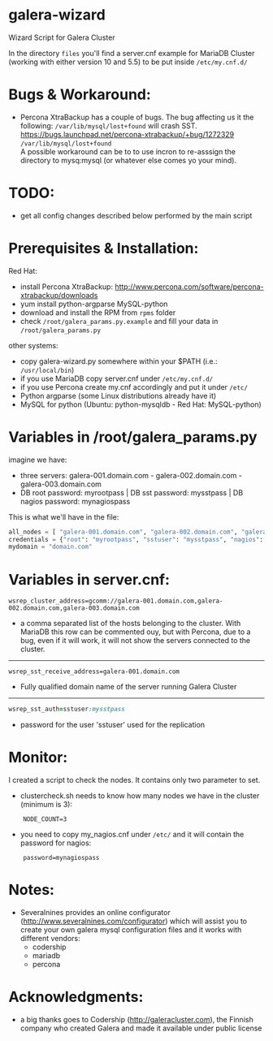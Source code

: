 galera-wizard
=============

Wizard Script for Galera Cluster

In the directory ```files``` you'll find a server.cnf example for MariaDB Cluster (working with either version 10 and 5.5) to be put inside ```/etc/my.cnf.d/```


Bugs & Workaround:
==================

- Percona XtraBackup has a couple of bugs. The bug affecting us it the following: ```/var/lib/mysql/lost+found``` will crash SST.  
https://bugs.launchpad.net/percona-xtrabackup/+bug/1272329 ```/var/lib/mysql/lost+found```  
A possible workaround can be to to use incron to re-asssign the directory to mysq:mysql (or whatever else comes yo your mind).  


TODO:
=====

- get all config changes described below performed by the main script


Prerequisites & Installation:
=============================

Red Hat:
- install Percona XtraBackup: http://www.percona.com/software/percona-xtrabackup/downloads
- yum install python-argparse MySQL-python
- download and install the RPM from ```rpms``` folder
- check ```/root/galera_params.py.example``` and fill your data in ```/root/galera_params.py```

other systems:
- copy galera-wizard.py somewhere within your $PATH (i.e.: ```/usr/local/bin```)
- if you use MariaDB copy server.cnf under ```/etc/my.cnf.d/```
- if you use Percona create my.cnf accordingly and put it under ```/etc/```
- Python argparse (some Linux distributions already have it)
- MySQL for python (Ubuntu: python-mysqldb - Red Hat: MySQL-python)


Variables in /root/galera_params.py
============================================
imagine we have: 
 - three servers: galera-001.domain.com - galera-002.domain.com - galera-003.domain.com
 - DB root password: myrootpass | DB sst password: mysstpass | DB nagios password: mynagiospass

This is what we'll have in the file:
```python
all_nodes = [ "galera-001.domain.com", "galera-002.domain.com", "galera-003.domain.com" ]
credentials = {"root": "myrootpass", "sstuser": "mysstpass", "nagios": "mynagiospass"}
mydomain = "domain.com"
```

Variables in server.cnf:
=============================
```
wsrep_cluster_address=gcomm://galera-001.domain.com,galera-002.domain.com,galera-003.domain.com
```
- a comma separated list of the hosts belonging to the cluster. With MariaDB this row can be commented ouy, but with Percona, due to a bug, even if it will work, it will not show the servers connected to the cluster.  
  
----------------------  
```
wsrep_sst_receive_address=galera-001.domain.com
```
- Fully qualified domain name of the server running Galera Cluster


----------------------  
```ruby
wsrep_sst_auth=sstuser:mysstpass
```
- password for the user 'sstuser' used for the replication


Monitor:
========

I created a script to check the nodes. It contains only two parameter to set.  
- clustercheck.sh needs to know how many nodes we have in the cluster (minimum is 3):
```
    NODE_COUNT=3
```
- you need to copy my_nagios.cnf under ```/etc/``` and it will contain the password for nagios:
```
    password=mynagiospass
```


Notes:
======

- Severalnines provides an online configurator (http://www.severalnines.com/configurator) which will assist you to create your own galera mysql configuration files and it works with different vendors:
    - codership
    - mariadb
    - percona


Acknowledgments:
================

- a big thanks goes to Codership (http://galeracluster.com), the Finnish company who created Galera and made it available under public license

